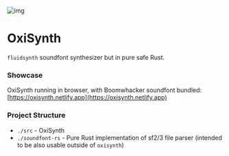 ![img](https://github.com/PolyMeilex/OxiSynth/assets/20758186/3773d917-920f-498b-94a1-a7504bd986f8)


# OxiSynth

`fluidsynth` soundfont synthesizer but in pure safe Rust.

### Showcase

OxiSynth running in browser, with Boomwhacker soundfont bundled:
[https://oxisynth.netlify.app](https://oxisynth.netlify.app)

### Project Structure

- `./src` - OxiSynth
- `./soundfont-rs` - Pure Rust implementation of sf2/3 file parser (intended to be also usable outside of `oxisynth`)
